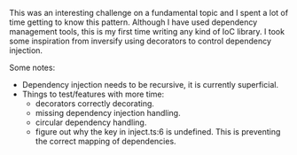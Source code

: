 This was an interesting challenge on a fundamental topic and I spent a lot of time getting to know this pattern. Although I have used dependency management tools, this is my first time writing any kind of IoC library. I took some inspiration from inversify using decorators to control dependency injection.

Some notes:
- Dependency injection needs to be recursive, it is currently superficial.
- Things to test/features with more time: 
    - decorators correctly decorating.
    - missing dependency injection handling.
    - circular dependency handling.
    - figure out why the key in inject.ts:6 is undefined. This is preventing the correct mapping of dependencies.